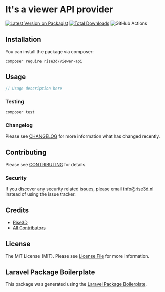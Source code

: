 # It's a viewer API provider

[![Latest Version on Packagist](https://img.shields.io/packagist/v/rise3d/viewer-api.svg?style=flat-square)](https://packagist.org/packages/rise3d/viewer-api)
[![Total Downloads](https://img.shields.io/packagist/dt/rise3d/viewer-api.svg?style=flat-square)](https://packagist.org/packages/rise3d/viewer-api)
![GitHub Actions](https://github.com/rise3d/viewer-api/actions/workflows/main.yml/badge.svg)

## Installation

You can install the package via composer:

```bash
composer require rise3d/viewer-api
```

## Usage

```php
// Usage description here
```

### Testing

```bash
composer test
```

### Changelog

Please see [CHANGELOG](CHANGELOG.md) for more information what has changed recently.

## Contributing

Please see [CONTRIBUTING](CONTRIBUTING.md) for details.

### Security

If you discover any security related issues, please email info@rise3d.nl instead of using the issue tracker.

## Credits

-   [Rise3D](https://github.com/rise3d)
-   [All Contributors](../../contributors)

## License

The MIT License (MIT). Please see [License File](LICENSE.md) for more information.

## Laravel Package Boilerplate

This package was generated using the [Laravel Package Boilerplate](https://laravelpackageboilerplate.com).
